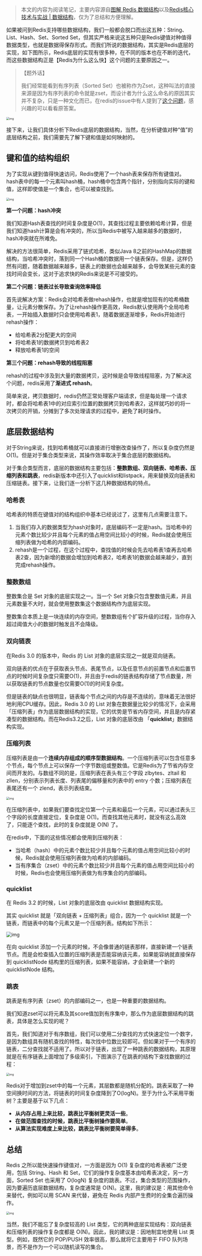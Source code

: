 >  本文的内容为阅读笔记，主要内容源自[图解 Redis 数据结构](https://xiaolincoding.com/Redis/data_struct/data_struct.html)以及[Redis核心技术与实战 | 数据结构](https://time.geekbang.org/column/article/268253)，仅为了总结和方便理解。



如果被问到Redis支持哪些数据结构，我们一般都会脱口而出这五种：String、List、Hash、Set、Sorted Set，但其实严格来说这五种只是Redis键值对种值得数据类型，也就是数据得保存形式。而我们所说的数据结构，其实是Redis底层的实现，如下图所示，Redis底层的实现有很多种，在不同的版本也在不断的迭代，而这些数据结构正是【Redis为什么这么快】这个问题的主要原因之一。



> 【题外话】
>
> 我们经常能看到有序列表（Sorted Set）也被称作为Zset，这种叫法的直接来源是因为有序列表的命令就是zset，而设计者为什么这么命名的原因其实并不复杂，只是一种文化而已，在redis的issue中有人提到了[这个问题](https://github.com/redis/redis/issues/4024)，感兴趣的可以看看原答案。





<img src="https://kiwi4814-1256211473.cos.ap-nanjing.myqcloud.com//img202208161405062.png" alt="img" style="zoom: 50%;" />





接下来，让我们具体分析下Redis底层的数据结构，当然，在分析键值对种“值”的底层结构之前，我们需要先了解下键和值是如何映射的。

## 键和值的结构组织

为了实现从键到值得快速访问，Redis使用了一个hash表来保存所有键值对。hash表中的每一个元素叫hash桶，hash桶中包含两个指针，分别指向实际的键和值，这样即使值是一个集合，也可以被查找到。



<img src="https://kiwi4814-1256211473.cos.ap-nanjing.myqcloud.com//img1cc8eaed5d1ca4e3cdbaa5a3d48dfb5f.jpg" alt="img" style="zoom: 50%;" />



**第一个问题：hash冲突**

我们知道Hash表查找的时间复杂度是O(1)，其查找过程主要依赖哈希计算，但是我们知道hash计算是会有冲突的，所以当Redis中被写入越来越多的数据时，hash冲突就在所难免。

解决的方法很简单，Redis采用了链式哈希，类似Java 8之前的HashMap的数据结构，当哈希冲突时，落到同一个Hash桶的数据用一个链表保存。但是，这样仍然有问题，随着数据越来越多，链表上的数据也会越来越多，会导致某些元素的查找时间会变长，这对于追求快的Redis来说是不可接受的。



**第二个问题：链表过长导致查询效率降低**

首先说解决方案：Redis会对哈希表做rehash操作，也就是增加现有的哈希桶数量，让元素分散保存。为了让rehash操作更高效，Redis默认使用两个全局哈希表，一开始插入数据时只会使用哈希表1，随着数据逐渐增多，Redis开始进行rehash操作：

- 给哈希表2分配更大的空间
- 将哈希表1的数据拷贝到哈希表2
- 释放哈希表1的空间

**第三个问题：rehash导致的线程阻塞**

rehash的过程中涉及到大量的数据拷贝，这时候是会导致线程阻塞，为了解决这个问题，redis采用了**渐进式 rehash**。

简单来说，拷贝数据时，redis仍然正常处理客户端请求，但是每处理一个请求时，都会将哈希表1中的对应索引位置的数据拷贝到哈希表2，这样就巧妙的将一次拷贝的开销，分摊到了多次处理请求的过程中，避免了耗时操作。

## 底层数据结构

对于String来说，找到哈希桶就可以直接进行增删改查操作了，所以复杂度仍然是O(1)。但是对于集合类型来说，其操作效率取决于集合底层的数据结构。



对于集合类型而言，底层的数据结构主要包括：**整数数组、双向链表、哈希表、压缩列表和跳表**，redis新版本中还引入了quicklist和listpack，用来替换双向链表和压缩链表。接下来，让我们逐一分析下这几种数据结构的特点。

### 哈希表

哈希表的特质在键值对的结构组织中基本已经说过了，这里有几点需要注意下。

1. 当我们存入的数据类型为hash对象时，底层编码不一定是hash。当哈希中的元素个数比较少并且每个元素的值占用空间比较小的时候，Redis就会使用压缩列表做为哈希的内部编码。
2. rehash是一个过程，在这个过程中，查找值的时候会先去哈希表1查再去哈希表2查，因为新增的数据会增加到哈希表2，哈希表1的数据会越来越少，直到完成rehash操作。

### 整数数组

整数集合是 Set 对象的底层实现之一。当一个 Set 对象只包含整数值元素，并且元素数量不大时，就会使用整数集这个数据结构作为底层实现。

整数集合本质上是一块连续的内存空间，整数数组有个扩容升级的过程，当你存入超过阈值大小的数据时触发且不会降级。

### 双向链表

在Redis 3.0 的版本中，Redis 的 List 对象的底层实现之一就是双向链表。



双向链表的优点在于获取表头节点、表尾节点，以及任意节点的前置节点和后置节点的时候时间复杂度只需要O(1)，并且由于redis的链表结构存储了节点数量，所以获取链表的节点数量也仅需要O(1)的时间复杂度。



但是链表的缺点也很明显，链表每个节点之间的内存是不连续的，意味着无法很好地利用CPU缓存。因此，Redis 3.0 的 List 对象在数据量比较少的情况下，会采用「压缩列表」作为底层数据结构的实现，它的优势是节省内存空间，并且是内存紧凑型的数据结构。而在Redis3.2之后，List 对象的底层改由 「**quicklist**」数据结构实现。



### 压缩列表

压缩列表是由一个**连续内存组成的顺序型数据结构**。一个压缩列表可以包含任意多个节点，每个节点上可以保存一个字节数组或整数值。它是Redis为了节省内存空间而开发的。与数组不同的是，压缩列表在表头有三个字段 zlbytes、zltail 和 zllen，分别表示列表长度、列表尾的偏移量和列表中的 entry 个数；压缩列表在表尾还有一个 zlend，表示列表结束。

<img src="https://kiwi4814-1256211473.cos.ap-nanjing.myqcloud.com//img9587e483f6ea82f560ff10484aaca4a0.jpg" alt="img" style="zoom:50%;" />

在压缩列表中，如果我们要查找定位第一个元素和最后一个元素，可以通过表头三个字段的长度直接定位，复杂度是 O(1)。而查找其他元素时，就没有这么高效了，只能逐个查找，此时的复杂度就是 O(N) 了。



在redis中，下面的这些情况都会使用到压缩列表：

- 当哈希（hash）中的元素个数比较少并且每个元素的值占用空间比较小的时候，Redis就会使用压缩列表做为哈希的内部编码。
- 当有序集合（zset）中的元素个数比较少并且每个元素的值占用空间比较小的时候，Redis也会使用压缩列表做为有序集合的内部编码。



### quicklist

在 Redis 3.2 的时候，List 对象的底层改由 quicklist 数据结构实现。



其实 quicklist 就是「双向链表 + 压缩列表」组合，因为一个 quicklist 就是一个链表，而链表中的每个元素又是一个压缩列表。结构如下所示：



<img src="https://kiwi4814-1256211473.cos.ap-nanjing.myqcloud.com//imgf46cbe347f65ded522f1cc3fd8dba549.png" alt="img" style="zoom: 88%;" />

在向 quicklist 添加一个元素的时候，不会像普通的链表那样，直接新建一个链表节点。而是会检查插入位置的压缩列表是否能容纳该元素，如果能容纳就直接保存到 quicklistNode 结构里的压缩列表，如果不能容纳，才会新建一个新的 quicklistNode 结构。

### 跳表

跳表是有序列表（zset）的内部编码之一，也是一种重要的数据结构。



我们知道zset可以将元素及其score值加到有序集中，那么作为底层数据结构的跳表，具体是怎么实现的呢？



首先，我们知道对于有序数组，我们可以使用二分查找的方式快速定位一个数字，是因为数组具有随机查找的特性，每次找中位数比较即可。但如果对于一个有序的链表，二分查找就不适用了。所以对于链表，出现了一种跳表的数据结构，其原理就是在有序链表上面增加了多级索引，下图演示了在跳表的结构下查找数据的过程：

<img src="https://kiwi4814-1256211473.cos.ap-nanjing.myqcloud.com//img1eca7135d38de2yy16681c2bbc4f3fb4.jpg" alt="img" style="zoom:50%;" />



Redis对于增加到zset中的每一个元素，其层数都是随机分配的。跳表采取了一种空间换时间的方法，将链表的时间复杂度降到了O(logN)。至于为什么不采用平衡树？主要是基于以下几点：

- **从内存占用上来比较，跳表比平衡树更灵活一些**。
- **在做范围查找的时候，跳表比平衡树操作要简单**。
- **从算法实现难度上来比较，跳表比平衡树要简单得多**。



## 总结

Redis 之所以能快速操作键值对，一方面是因为 O(1) 复杂度的哈希表被广泛使用，包括 String、Hash 和 Set，它们的操作复杂度基本由哈希表决定，另一方面，Sorted Set 也采用了 O(logN) 复杂度的跳表。不过，集合类型的范围操作，因为要遍历底层数据结构，复杂度通常是 O(N)。这里，我的建议是：用其他命令来替代，例如可以用 SCAN 来代替，避免在 Redis 内部产生费时的全集合遍历操作。

<img src="https://kiwi4814-1256211473.cos.ap-nanjing.myqcloud.com//imgfb7e3612ddee8a0ea49b7c40673a0cf0.jpg" alt="img" style="zoom:50%;" />



当然，我们不能忘了复杂度较高的 List 类型，它的两种底层实现结构：双向链表和压缩列表的操作复杂度都是 O(N)。因此，我的建议是：因地制宜地使用 List 类型。例如，既然它的 POP/PUSH 效率很高，那么就将它主要用于 FIFO 队列场景，而不是作为一个可以随机读写的集合。




